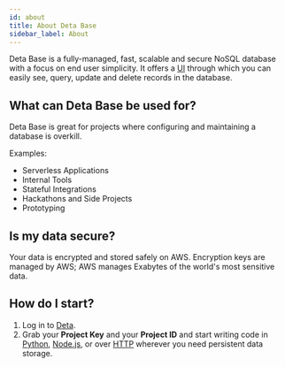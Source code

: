```yaml
---
id: about
title: About Deta Base
sidebar_label: About
---
```

Deta Base is a fully-managed, fast, scalable and secure NoSQL database with a focus on end user simplicity. It offers a [UI](./base_ui) through which you can easily see, query, update and delete records in the database.

## What can Deta Base be used for?

Deta Base is great for projects where configuring and maintaining a database is overkill. 

Examples:
- Serverless Applications
- Internal Tools
- Stateful Integrations 
- Hackathons and Side Projects
- Prototyping

## Is my data secure?

Your data is encrypted and stored safely on AWS. Encryption keys are managed by AWS; AWS manages Exabytes of the world's most sensitive data.

## How do I start?

1. Log in to [Deta](https://web.deta.sh).
2. Grab your **Project Key** and your **Project ID** and start writing code in [Python](sdk.md), [Node.js](sdk.md), or over [HTTP](HTTP.md) wherever you need persistent data storage.